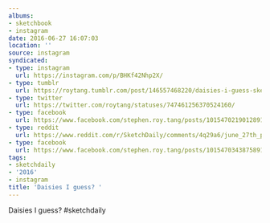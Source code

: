 ```yaml
---
albums:
- sketchbook
- instagram
date: 2016-06-27 16:07:03
location: ''
source: instagram
syndicated:
- type: instagram
  url: https://instagram.com/p/BHKf42Nhp2X/
- type: tumblr
  url: https://roytang.tumblr.com/post/146557468220/daisies-i-guess-sketchdaily
- type: twitter
  url: https://twitter.com/roytang/statuses/747461256370524160/
- type: facebook
  url: https://www.facebook.com/stephen.roy.tang/posts/10154702190128912:1
- type: reddit
  url: https://www.reddit.com/r/SketchDaily/comments/4q29a6/june_27th_popples/d4pz1v5/
- type: facebook
  url: https://www.facebook.com/stephen.roy.tang/posts/10154703438758912
tags:
- sketchdaily
- '2016'
- instagram
title: 'Daisies I guess? '
---
```


Daisies I guess? #sketchdaily
